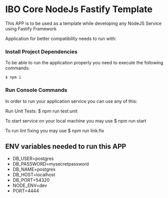 # IBO Core NodeJs Fastify Template

This APP is to be used as a template while developing any NodeJS Service using Fastify Framework

Application for better compatibility needs to run with:

### Install Project Dependencies

To be able to run the application properly you need to execute the
following commands:

    $ npm i

### Run Console Commands

In order to run your application service
you can use any of this:

Run Unit Tests:
$ npm run test:unit

To start service on your local machine you may use
$ npm run start

To run lint fixing you may use
$ npm run link:fix

## ENV variables needed to run this APP

- DB_USER=postgres
- DB_PASSWORD=mysecretpassword
- DB_NAME=postgres
- DB_HOST=localhost
- DB_PORT=54320
- NODE_ENV=dev
- PORT=4444
